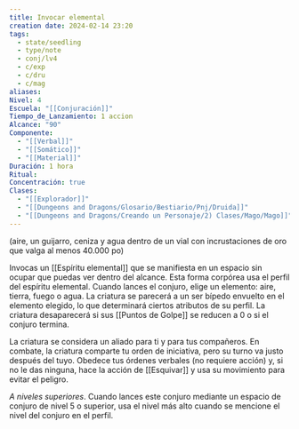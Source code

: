 ```yaml
---
title: Invocar elemental
creation date: 2024-02-14 23:20
tags:
  - state/seedling
  - type/note
  - conj/lv4
  - c/exp
  - c/dru
  - c/mag
aliases: 
Nivel: 4
Escuela: "[[Conjuración]]"
Tiempo_de_Lanzamiento: 1 accion
Alcance: "90"
Componente:
  - "[[Verbal]]"
  - "[[Somático]]"
  - "[[Material]]"
Duración: 1 hora
Ritual: 
Concentración: true
Clases:
  - "[[Explorador]]"
  - "[[Dungeons and Dragons/Glosario/Bestiario/Pnj/Druida]]"
  - "[[Dungeons and Dragons/Creando un Personaje/2) Clases/Mago/Mago]]"
---
```

(aire, un guijarro, ceniza y agua dentro de un vial con incrustaciones de oro que valga al menos 40.000 po)

Invocas un [[Espíritu elemental]] que se manifiesta en un espacio sin ocupar que puedas ver dentro del alcance. Esta forma corpórea usa el perfil del espíritu elemental.
Cuando lances el conjuro, elige un elemento: aire, tierra, fuego o agua. La criatura se parecerá a un ser bípedo envuelto en el elemento elegido, lo que determinará ciertos atributos de su perfil. La
criatura desaparecerá si sus [[Puntos de Golpe]] se reducen a 0 o si el conjuro termina.

La criatura se considera un aliado para ti y para tus compañeros. En combate, la criatura comparte tu orden de iniciativa, pero su turno va justo después del tuyo. Obedece tus órdenes verbales (no requiere acción) y, si no le das ninguna, hace la acción de [[Esquivar]] y usa su movimiento para evitar el peligro.

*A niveles superiores*. Cuando lances este conjuro mediante un espacio de conjuro de nivel 5 o
superior, usa el nivel más alto cuando se mencione el nivel del conjuro en el perfil.
